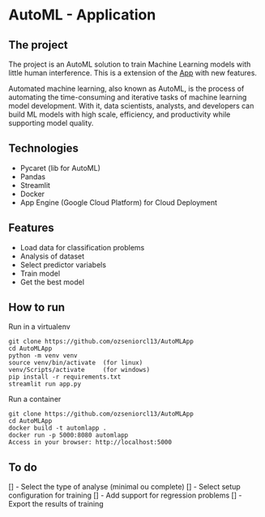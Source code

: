 # AutoML - Application

## The project
The project is an AutoML solution to train Machine Learning models with little human interference. 
This is a extension of the [App](https://www.youtube.com/watch?v=xTKoyfCQiiU&t=2s) with new features.

Automated machine learning, also known as AutoML, is the process of automating the time-consuming and iterative tasks of machine learning model development. With it, data scientists, analysts, and developers can build ML models with high scale, efficiency, and productivity while supporting model quality.

## Technologies
* Pycaret (lib for AutoML)
* Pandas
* Streamlit
* Docker
* App Engine (Google Cloud Platform) for Cloud Deployment

## Features
* Load data for classification problems
* Analysis of dataset 
* Select predictor variabels
* Train model
* Get the best model

## How to run
Run in a virtualenv
```
git clone https://github.com/ozseniorcl13/AutoMLApp
cd AutoMLApp
python -m venv venv
source venv/bin/activate  (for linux)
venv/Scripts/activate     (for windows)
pip install -r requirements.txt
streamlit run app.py
```
Run a container
```
git clone https://github.com/ozseniorcl13/AutoMLApp
cd AutoMLApp
docker build -t automlapp .
docker run -p 5000:8080 automlapp
Access in your browser: http://localhost:5000
```

## To do
[] - Select the type of analyse (minimal ou complete)
[] - Select setup configuration for training
[] - Add support for regression problems
[] - Export the results of training